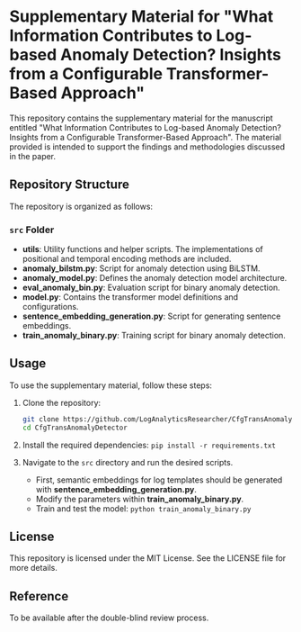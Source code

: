 # Supplementary Material for "What Information Contributes to Log-based Anomaly Detection? Insights from a Configurable Transformer-Based Approach"

This repository contains the supplementary material for the manuscript entitled "What Information Contributes to Log-based Anomaly Detection? Insights from a Configurable Transformer-Based Approach". The material provided is intended to support the findings and methodologies discussed in the paper.

## Repository Structure

The repository is organized as follows:

### `src` Folder

- **utils**: Utility functions and helper scripts. The implementations of positional and temporal encoding methods are included.
- **anomaly_bilstm.py**: Script for anomaly detection using BiLSTM.
- **anomaly_model.py**: Defines the anomaly detection model architecture.
- **eval_anomaly_bin.py**: Evaluation script for binary anomaly detection.
- **model.py**: Contains the transformer model definitions and configurations.
- **sentence_embedding_generation.py**: Script for generating sentence embeddings.
- **train_anomaly_binary.py**: Training script for binary anomaly detection.


## Usage

To use the supplementary material, follow these steps:

1. Clone the repository:
   ```bash
   git clone https://github.com/LogAnalyticsResearcher/CfgTransAnomalyDetector.git
   cd CfgTransAnomalyDetector
   ```
   
2. Install the required dependencies:
```pip install -r requirements.txt```

3. Navigate to the `src` directory and run the desired scripts.
   - First, semantic embeddings for log templates should be generated with **sentence_embedding_generation.py**.
   - Modify the parameters within **train_anomaly_binary.py**.
   - Train and test the model: ``python train_anomaly_binary.py``

## License

This repository is licensed under the MIT License. See the LICENSE file for more details.

## Reference

To be available after the double-blind review process.
